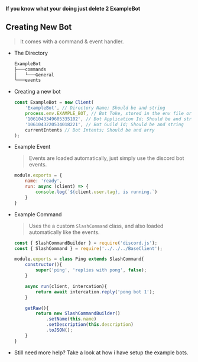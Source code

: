 **If you know what your doing just delete 2 ExampleBot**

## Creating New Bot
> It comes with a command & event handler.

* The Directory 
    ```bash
    ExampleBot
    ├───commands
    │   └───General
    └───events
    ```
* Creating a new bot
    ```js
    const ExampleBot = new Client(
        'ExampleBot', // Directory Name; Should be and string
        process.env.EXAMPLE_BOT, // Bot Toke, stored in the env file or ever; Should be and string
        '1061043349605335102', // Bot Application Id; Should be and string
        '1061043220534018221', // Bot Guild Id; Should be and string
        currentIntents // Bot Intents; Should be and arry
    );
    ```
* Example Event
    > Events are loaded automatically, just simply use the discord bot events.
    ```js
    module.exports = {
        name: 'ready',
        run: async (client) => {
            console.log(`${client.user.tag}, is running.`)
        }
    }
    ```
* Example Command
    > Uses the a custom `SlashCommand` class, and also loaded automatically like the events.
    ```js
    const { SlashCommandBuilder } = require('discord.js');
    const { SlashCommand } = require('../../../BaseClient'); 

    module.exports = class Ping extends SlashCommand{
        constructor(){
            super('ping', 'replies with pong', false);
        }

        async run(client, intercation){
            return await intercation.reply('pong bot 1');
        }

        getRaw(){
            return new SlashCommandBuilder()
                .setName(this.name)
                .setDescription(this.description)
                .toJSON();
        }
    }
    ```
* Still need more help?
    Take a look at how i have setup the example bots.

